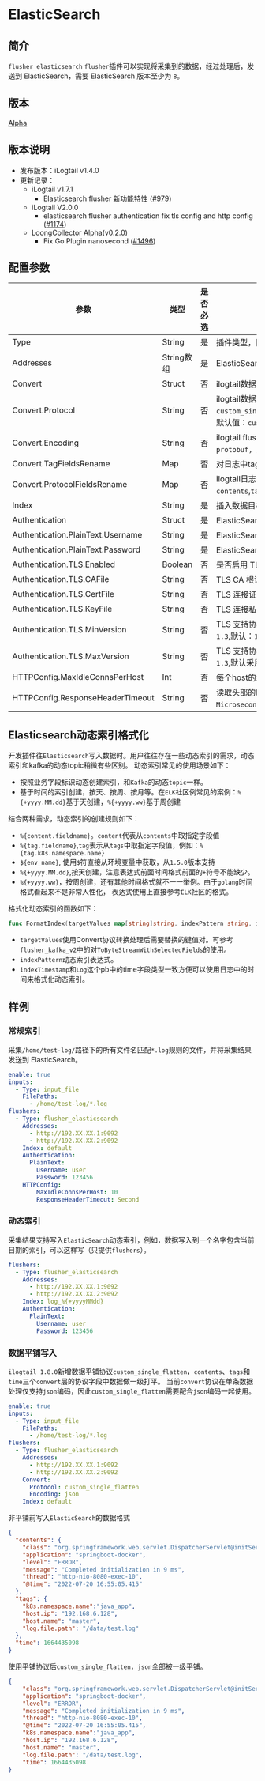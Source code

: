 # ElasticSearch

## 简介

`flusher_elasticsearch` `flusher`插件可以实现将采集到的数据，经过处理后，发送到 ElasticSearch，需要 ElasticSearch 版本至少为 `8`。

## 版本

[Alpha](../../stability-level.md)

## 版本说明

* 发布版本：iLogtail v1.4.0
* 更新记录：
  * iLogtail v1.7.1
    * Elasticsearch flusher 新功能特性 ([#979](https://github.com/alibaba/loongcollector/pull/979))
  * iLogtail V2.0.0
    * elasticsearch flusher authentication fix tls config and http config ([#1174](https://github.com/alibaba/loongcollector/pull/1174))
  * LoongCollector Alpha(v0.2.0)
    * Fix Go Plugin nanosecond ([#1496](https://github.com/alibaba/loongcollector/pull/1496))

## 配置参数

| 参数                                | 类型       | 是否必选 | 说明                                                                                                                 |
|-----------------------------------|----------|------|--------------------------------------------------------------------------------------------------------------------|
| Type                              | String   | 是    | 插件类型，固定为`flusher_elasticsearch`                                                                                    |
| Addresses                         | String数组 | 是    | ElasticSearch 地址                                                                                                   |
| Convert                           | Struct   | 否    | ilogtail数据转换协议配置                                                                                                   |
| Convert.Protocol                  | String   | 否    | ilogtail数据转换协议，elasticsearch flusher 可选值：`custom_single`,`custom_single_flatten`,`otlp_log_v1`。默认值：`custom_single` |
| Convert.Encoding                  | String   | 否    | ilogtail flusher数据转换编码，可选值：`json`、`none`、`protobuf`，默认值：`json`                                                     |
| Convert.TagFieldsRename           | Map      | 否    | 对日志中tags中的json字段重命名                                                                                                |
| Convert.ProtocolFieldsRename      | Map      | 否    | ilogtail日志协议字段重命名，可当前可重命名的字段：`contents`,`tags`和`time`                                                              |
| Index                             | String   | 是    | 插入数据目标索 |
| Authentication                    | Struct   | 是    | ElasticSearch 连接访问认证配置                                                                                             |
| Authentication.PlainText.Username | String   | 是    | ElasticSearch 用户名                                                                                                  |
| Authentication.PlainText.Password | String   | 是    | ElasticSearch 密码                                                                                                   |
| Authentication.TLS.Enabled        | Boolean  | 否    | 是否启用 TLS 安全连接,                                                                                                     |
| Authentication.TLS.CAFile         | String   | 否    | TLS CA 根证书文件路径                                                                                                     |
| Authentication.TLS.CertFile       | String   | 否    | TLS 连接证书文件路径                                                                                                       |
| Authentication.TLS.KeyFile        | String   | 否    | TLS 连接私钥文件路径                                                                                                       |
| Authentication.TLS.MinVersion     | String   | 否    | TLS 支持协议最小版本，可选配置：`1.0, 1.1, 1.2, 1.3`,默认：`1.2`                                                                    |
| Authentication.TLS.MaxVersion     | String   | 否    | TLS 支持协议最大版本,可选配置：`1.0, 1.1, 1.2, 1.3`,默认采用：`crypto/tls`支持的版本，当前`1.3`                                              |
| HTTPConfig.MaxIdleConnsPerHost    | Int      | 否    | 每个host的连接池最大空闲连接数                                                                                                  |
| HTTPConfig.ResponseHeaderTimeout  | String   | 否    | 读取头部的时间限制，可选配置`Nanosecond`，`Microsecond`，`Millisecond`，`Second`，`Minute`，`Hour`                                    |

## Elasticsearch动态索引格式化

开发插件往`Elasticsearch`写入数据时。用户往往存在一些动态索引的需求，动态索引和kafka的动态topic稍微有些区别。
动态索引常见的使用场景如下：

* 按照业务字段标识动态创建索引，和`Kafka`的动态`topic`一样。
* 基于时间的索引创建，按天、按周、按月等。在`ELK`社区例常见的案例：`%{+yyyy.MM.dd}`基于天创建，`%{+yyyy.ww}`基于周创建

结合两种需求，动态索引的创建规则如下：

* `%{content.fieldname}`。`content`代表从`contents`中取指定字段值
* `%{tag.fieldname}`,`tag`表示从`tags`中取指定字段值，例如：`%{tag.k8s.namespace.name}`
* `${env_name}`, 使用`$`符直接从环境变量中获取，从`1.5.0`版本支持
* `%{+yyyy.MM.dd}`,按天创建，注意表达式前面时间格式前面的`+`符号不能缺少。
* `%{+yyyy.ww}`，按周创建，还有其他时间格式就不一一举例。由于`golang`时间格式看起来不是非常人性化， 表达式使用上直接参考`ELK`社区的格式。

格式化动态索引的函数如下：

```go
func FormatIndex(targetValues map[string]string, indexPattern string, indexTimestamp uint32) (*string, error)
```

* `targetValues`使用Convert协议转换处理后需要替换的键值对。可参考`flusher_kafka_v2`中的对`ToByteStreamWithSelectedFields`的使用。
* `indexPattern`动态索引表达式。
* `indexTimestamp`和`Log`这个pb中的time字段类型一致方便可以使用日志中的时间来格式化动态索引。

## 样例

### 常规索引

采集`/home/test-log/`路径下的所有文件名匹配`*.log`规则的文件，并将采集结果发送到 ElasticSearch。

```yaml
enable: true
inputs:
  - Type: input_file
    FilePaths: 
      - /home/test-log/*.log
flushers:
  - Type: flusher_elasticsearch
    Addresses: 
      - http://192.XX.XX.1:9092
      - http://192.XX.XX.2:9092
    Index: default
    Authentication:
      PlainText:
        Username: user
        Password: 123456
    HTTPConfig:
        MaxIdleConnsPerHost: 10
        ResponseHeaderTimeout: Second
```

### 动态索引

采集结果支持写入`ElasticSearch`动态索引，例如，数据写入到一个名字包含当前日期的索引，可以这样写（只提供`flushers`）。

```yaml
flushers:
  - Type: flusher_elasticsearch
    Addresses:
      - http://192.XX.XX.1:9092
      - http://192.XX.XX.2:9092
    Index: log_%{+yyyyMMdd}
    Authentication:
      PlainText:
        Username: user
        Password: 123456
```

### 数据平铺写入

`ilogtail 1.8.0`新增数据平铺协议`custom_single_flatten`，`contents`、`tags`和`time`三个`convert`层的协议字段中数据做一级打平。
当前`convert`协议在单条数据处理仅支持`json`编码，因此`custom_single_flatten`需要配合`json`编码一起使用。

```yaml
enable: true
inputs:
  - Type: input_file
    FilePaths: 
      - /home/test-log/*.log
flushers:
  - Type: flusher_elasticsearch
    Addresses:
      - http://192.XX.XX.1:9092
      - http://192.XX.XX.2:9092
    Convert:
      Protocol: custom_single_flatten
      Encoding: json
    Index: default
```

非平铺前写入`ElasticSearch`的数据格式

```json
{
  "contents": {
    "class": "org.springframework.web.servlet.DispatcherServlet@initServletBean:547",
    "application": "springboot-docker",
    "level": "ERROR",
    "message": "Completed initialization in 9 ms",
    "thread": "http-nio-8080-exec-10",
    "@time": "2022-07-20 16:55:05.415"
  },
  "tags": {
    "k8s.namespace.name":"java_app",
    "host.ip": "192.168.6.128",
    "host.name": "master",
    "log.file.path": "/data/test.log"
  },
  "time": 1664435098
}
```

使用平铺协议后`custom_single_flatten`，`json`全部被一级平铺。

```json
{
    "class": "org.springframework.web.servlet.DispatcherServlet@initServletBean:547",
    "application": "springboot-docker",
    "level": "ERROR",
    "message": "Completed initialization in 9 ms",
    "thread": "http-nio-8080-exec-10",
    "@time": "2022-07-20 16:55:05.415",
    "k8s.namespace.name":"java_app",
    "host.ip": "192.168.6.128",
    "host.name": "master",
    "log.file.path": "/data/test.log",
    "time": 1664435098
}
```
